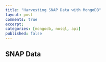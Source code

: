 ```yaml
---
title: "Harvesting SNAP Data with MongoDB"
layout: post
comments: true
excerpt:
categories: [mongodb, nosql, api]
published: false
---
```


## SNAP Data

